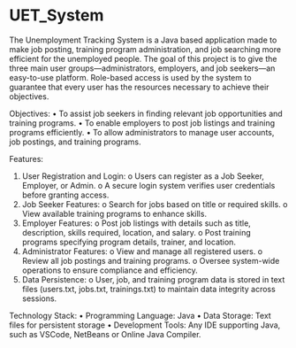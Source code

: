 # UET_System
The Unemployment Tracking System is a Java based application made to make job posting, training program administration, and job searching more efficient for the unemployed people. The goal of this project is to give the three main user groups—administrators, employers, and job seekers—an easy-to-use platform. Role-based access is used by the system to guarantee that every user has the resources necessary to achieve their objectives. 

Objectives:
•	To assist job seekers in finding relevant job opportunities and training programs.
•	To enable employers to post job listings and training programs efficiently.
•	To allow administrators to manage user accounts, job postings, and training programs.

Features:
1.	User Registration and Login:
o	Users can register as a Job Seeker, Employer, or Admin.
o	A secure login system verifies user credentials before granting access.
2.	Job Seeker Features:
o	Search for jobs based on title or required skills.
o	View available training programs to enhance skills.
3.	Employer Features:
o	Post job listings with details such as title, description, skills required, location, and salary.
o	Post training programs specifying program details, trainer, and location.
4.	Administrator Features:
o	View and manage all registered users.
o	Review all job postings and training programs.
o	Oversee system-wide operations to ensure compliance and efficiency.
5.	Data Persistence:
o	User, job, and training program data is stored in text files (users.txt, jobs.txt, trainings.txt) to maintain data integrity across sessions.

Technology Stack:
•	Programming Language: Java
•	Data Storage: Text files for persistent storage
•	Development Tools: Any IDE supporting Java, such as VSCode, NetBeans or Online Java Compiler.
